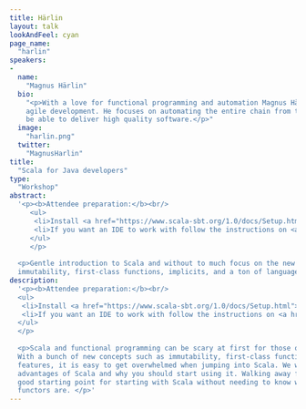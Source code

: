 ```yaml
---
title: Härlin
layout: talk
lookAndFeel: cyan
page_name:
  "harlin"
speakers:
-
  name:
    "Magnus Härlin"
  bio:
    "<p>With a love for functional programming and automation Magnus Härlin from SpeedLedger works with 
    agile development. He focuses on automating the entire chain from testing to continuous delivery to 
    be able to deliver high quality software.</p>"
  image:
    "harlin.png"
  twitter:
    "MagnusHarlin"
title:
  "Scala for Java developers"
type:
  "Workshop"
abstract:
  '<p><b>Attendee preparation:</b><br/>
     <ul>
      <li>Install <a href="https://www.scala-sbt.org/1.0/docs/Setup.html">SBT</a></li>
      <li>If you want an IDE to work with follow the instructions on <a href="https://www.scala-lang.org/download/">Scala site</a></li>
     </ul>
     </p>
     
  <p>Gentle introduction to Scala and without to much focus on the new scary concepts such as 
  immutability, first-class functions, implicits, and a ton of language features.</p>'
description:
  '<p><b>Attendee preparation:</b><br/>
  <ul>
   <li>Install <a href="https://www.scala-sbt.org/1.0/docs/Setup.html">SBT</a></li>
   <li>If you want an IDE to work with follow the instructions on <a href="https://www.scala-lang.org/download/">Scala site</a></li>
  </ul>
  </p>
     
  <p>Scala and functional programming can be scary at first for those of us coming from the OOP world. 
  With a bunch of new concepts such as immutability, first-class functions, implicits, and a ton of language 
  features, it is easy to get overwhelmed when jumping into Scala. We will take a look at some of the major 
  advantages of Scala and why you should start using it. Walking away from this session you will have a 
  good starting point for starting with Scala without needing to know what monads and applicative 
  functors are. </p>'
---
```

